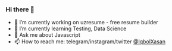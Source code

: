 ### Hi there 👋

- 🔭 I’m currently working on uzresume - free resume builder
- 🌱 I’m currently learning Testing, Data Science
- 💬 Ask me about Javascript
- 📫 How to reach me: telegram/instagram/twitter [@IqbolXasan](https://t.me/IqbolXasan) 

<!--
**iqbolxasan/iqbolxasan** is a ✨ _special_ ✨ repository because its `README.md` (this file) appears on your GitHub profile.

Here are some ideas to get you started:

- 🔭 I’m currently working on ...
- 🌱 I’m currently learning ...
- 👯 I’m looking to collaborate on ...
- 🤔 I’m looking for help with ...
- 💬 Ask me about ...
- 📫 How to reach me: ...
- 😄 Pronouns: ...
- ⚡ Fun fact: ...
-->
